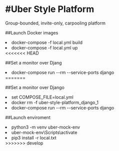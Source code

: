 #Uber Style Platform
=============

Group-bounded, invite-only, carpooling platform

##Launch Docker images
<li>docker-compose -f local.yml build</li>  
<li>docker-compose -f local.yml up</li>
<<<<<<< HEAD
<p></p>
##Set a monitor over Djang<p></p>
<li>docker-compose run --rm --service-ports django</li>   
=======

##Set a monitor over Django
<li>set COMPOSE_FILE=local.yml</li>
<li>docker rm -f uber-style-platform_django_1</li>
<li>docker-compose run --rm --service-ports django</li>   

##Launch enviroment
<li>python3 -m venv uber-mock-env</li>
<li>uber-mock-env\Scripts\activate</li>  
<li>pip3 install -r local.txt</li>
>>>>>>> develop

